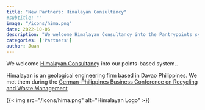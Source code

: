 ```yaml
---
title: "New Partners: Himalayan Consultancy"
#subtitle: ""
image: "/icons/hima.png"
date: 2022-10-06
description: "We welcome Himalayan Consultancy into the Pantrypoints system"
categories: ['Partners']
author: Juan
---
```



We welcome [Himalayan Consultancy](https://himalayanconsultingservices.com/services/) into our points-based system..

Himalayan is an geological engineering firm based in Davao Philippines. We met them during the [German-Philippines Business Conference on Recycling and Waste Management](https://thepoint.click/environment/22-09-27)


{{< img src="/icons/hima.png" alt="Himalayan Logo" >}}


<!-- ## News Media Nest

[News Media Nest](https://nestor.eu.org/) is a freelance news site focusing on events in Metro Manila.

 -->